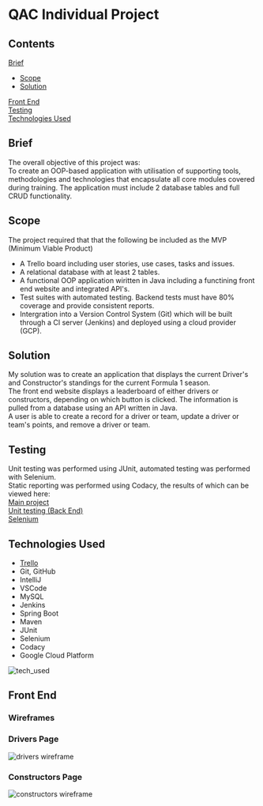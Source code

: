 # QAC Individual Project

## Contents
[Brief](#brief)
  * [Scope](#scope)
  * [Solution](#solution)

[Front End](#frontend)  
[Testing](#testing)  
[Technologies Used](#techUsed)

<a name="brief"></a>
## Brief
The overall objective of this project was:  
To create an OOP-based application with utilisation of supporting tools, methodologies and technologies that encapsulate all core modules covered during training. The application must include 2 database tables and full CRUD functionality.

## Scope
The project required that that the following be included as the MVP (Minimum Viable Product)  
  * A Trello board including user stories, use cases, tasks and issues.
  * A relational database with at least 2 tables.
  * A functional OOP application wiritten in Java including a functining front end website and integrated API's.
  * Test suites with automated testing. Backend tests must have 80% coverage and provide consistent reports.
  * Intergration into a Version Control System (Git) which will be built through a CI server (Jenkins) and deployed     using a cloud provider (GCP).

## Solution
My solution was to create an application that displays the current Driver's and Constructor's standings for the current Formula 1 season.  
The front end website displays a leaderboard of either drivers or constructors, depending on which button is clicked. The information is pulled from a database using an API written in Java.    
A user is able to create a record for a driver or team, update a driver or team's points, and remove a driver or team.

<a name="testing"></a>
## Testing
Unit testing was performed using JUnit, automated testing was performed with Selenium.  
Static reporting was performed using Codacy, the results of which can be viewed here:  
[Main project](https://app.codacy.com/manual/mltomlins0n/QAProject/issues/index)  
[Unit testing (Back End)](https://app.codacy.com/manual/mltomlins0n/qaProjectSpring/issues/index)  
[Selenium](https://app.codacy.com/manual/mltomlins0n/qaProjectSelenium/dashboard)

<a name="techUsed"></a>
## Technologies Used

  * [Trello](https://trello.com/b/A4EG5xwg/individual-project)
  * Git, GitHub
  * IntelliJ
  * VSCode
  * MySQL
  * Jenkins
  * Spring Boot
  * Maven
  * JUnit
  * Selenium
  * Codacy
  * Google Cloud Platform
  
![tech_used](/Docs/techUsed.png)

<a name="frontend"></a>
## Front End
### Wireframes
### Drivers Page
![drivers wireframe](/Docs/DriversPage.png)
### Constructors Page
![constructors wireframe](/Docs/ConstructorsPage.png)

